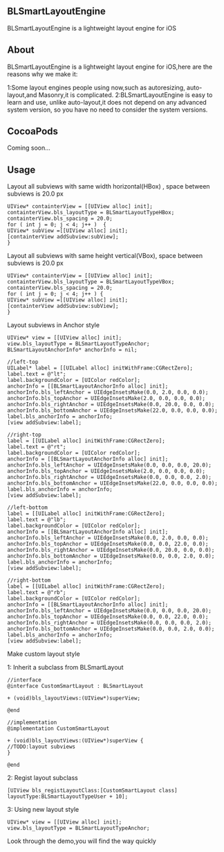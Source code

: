 ## BLSmartLayoutEngine

BLSmartLayoutEngine is a lightweight layout engine for iOS

## About

BLSmartLayoutEngine is a lightweight layout engine for iOS,here are the reasons why we make it:

1:Some layout engines people using now,such as autoresizing, auto-layout,and Masonry,it is complicated. 
2:BLSmartLayoutEngine is easy to learn and use, unlike auto-layout,it does not depend on any advanced system version,  so you have no need to consider the system versions.

## CocoaPods

Coming soon...


## Usage

Layout all subviews with same width horizontal(HBox) , space between subviews is 20.0 px
```objc
UIView* containterView = [[UIView alloc] init];
containterView.bls_layoutType = BLSmartLayoutTypeHBox;
containterView.bls_spacing = 20.0;
for ( int j = 0; j < 4; j++ )  {
UIView* subView =[[UIView alloc] init];
[containterView addSubview:subView];
}
```

Layout all subviews with same height vertical(VBox), space between subviews is 20.0 px
```objc
UIView* containterView = [[UIView alloc] init];
containterView.bls_layoutType = BLSmartLayoutTypeVBox;
containterView.bls_spacing = 20.0;
for ( int j = 0; j < 4; j++ ) {
UIView* subView =[[UIView alloc] init];
[containterView addSubview:subView];
}
```

Layout subviews in Anchor style
```objc
UIView* view = [[UIView alloc] init]; 
view.bls_layoutType = BLSmartLayoutTypeAnchor;
BLSmartLayoutAnchorInfo* anchorInfo = nil;

//left-top
UILabel* label = [[UILabel alloc] initWithFrame:CGRectZero];
label.text = @"lt";
label.backgroundColor = [UIColor redColor];
anchorInfo = [[BLSmartLayoutAnchorInfo alloc] init];
anchorInfo.bls_leftAnchor = UIEdgeInsetsMake(0.0, 2.0, 0.0, 0.0);
anchorInfo.bls_topAnchor = UIEdgeInsetsMake(2.0, 0.0, 0.0, 0.0);
anchorInfo.bls_rightAnchor = UIEdgeInsetsMake(0.0, 20.0, 0.0, 0.0);
anchorInfo.bls_bottomAnchor = UIEdgeInsetsMake(22.0, 0.0, 0.0, 0.0);
label.bls_anchorInfo = anchorInfo;
[view addSubview:label];

//right-top
label = [[UILabel alloc] initWithFrame:CGRectZero];
label.text = @"rt";
label.backgroundColor = [UIColor redColor];
anchorInfo = [[BLSmartLayoutAnchorInfo alloc] init];
anchorInfo.bls_leftAnchor = UIEdgeInsetsMake(0.0, 0.0, 0.0, 20.0);
anchorInfo.bls_topAnchor = UIEdgeInsetsMake(2.0, 0.0, 0.0, 0.0);
anchorInfo.bls_rightAnchor = UIEdgeInsetsMake(0.0, 0.0, 0.0, 2.0);
anchorInfo.bls_bottomAnchor = UIEdgeInsetsMake(22.0, 0.0, 0.0, 0.0);
label.bls_anchorInfo = anchorInfo;
[view addSubview:label];

//left-bottom 
label = [[UILabel alloc] initWithFrame:CGRectZero];
label.text = @"lb";
label.backgroundColor = [UIColor redColor];
anchorInfo = [[BLSmartLayoutAnchorInfo alloc] init];
anchorInfo.bls_leftAnchor = UIEdgeInsetsMake(0.0, 2.0, 0.0, 0.0);
anchorInfo.bls_topAnchor = UIEdgeInsetsMake(0.0, 0.0, 22.0, 0.0);
anchorInfo.bls_rightAnchor = UIEdgeInsetsMake(0.0, 20.0, 0.0, 0.0);
anchorInfo.bls_bottomAnchor = UIEdgeInsetsMake(0.0, 0.0, 2.0, 0.0);
label.bls_anchorInfo = anchorInfo;
[view addSubview:label];

//right-bottom
label = [[UILabel alloc] initWithFrame:CGRectZero];
label.text = @"rb";
label.backgroundColor = [UIColor redColor];
anchorInfo = [[BLSmartLayoutAnchorInfo alloc] init];
anchorInfo.bls_leftAnchor = UIEdgeInsetsMake(0.0, 0.0, 0.0, 20.0);
anchorInfo.bls_topAnchor = UIEdgeInsetsMake(0.0, 0.0, 22.0, 0.0);
anchorInfo.bls_rightAnchor = UIEdgeInsetsMake(0.0, 0.0, 0.0, 2.0);
anchorInfo.bls_bottomAnchor = UIEdgeInsetsMake(0.0, 0.0, 2.0, 0.0);
label.bls_anchorInfo = anchorInfo;
[view addSubview:label];
```

Make custom layout style

1: Inherit a subclass from BLSmartLayout

```objc
//interface
@interface CustomSmartLayout : BLSmartLayout 

+ (void)bls_layoutViews:(UIView*)superView;

@end

//implementation
@implementation CustomSmartLayout

+ (void)bls_layoutViews:(UIView*)superView {
//TODO:layout subviews
}

@end
```

2: Regist layout subclass

```objc
[UIView bls_registLayoutClass:[CustomSmartLayout class] layoutType:BLSmartLayoutTypeUser + 10];
```

3: Using new layout style

```objc
UIView* view = [[UIView alloc] init];
view.bls_layoutType = BLSmartLayoutTypeAnchor;
```

Look through the demo,you will find the way quickly  


